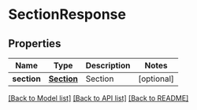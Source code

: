 # SectionResponse

## Properties
Name | Type | Description | Notes
------------ | ------------- | ------------- | -------------
**section** | [**Section**](Section.md) | Section | [optional] 

[[Back to Model list]](../README.md#documentation-for-models) [[Back to API list]](../README.md#documentation-for-api-endpoints) [[Back to README]](../README.md)


